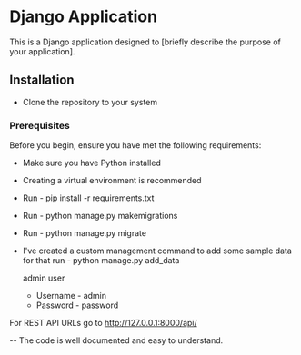 # Django Application

This is a Django application designed to [briefly describe the purpose of your application].

## Installation

- Clone the repository to your system

### Prerequisites

Before you begin, ensure you have met the following requirements:

- Make sure you have Python installed
- Creating a virtual environment is recommended
- Run - pip install -r requirements.txt
- Run - python manage.py makemigrations
- Run - python manage.py migrate
- I've created a custom management command to add some sample data for that run - python manage.py add_data

  admin user
  - Username - admin
  - Password - password

For REST API URLs go to http://127.0.0.1:8000/api/ 

-- The code is well documented and easy to understand.
